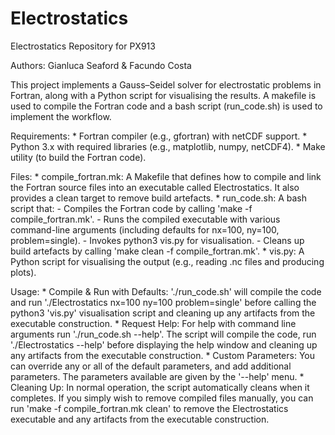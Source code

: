 # Electrostatics
Electrostatics Repository for PX913

Authors: Gianluca Seaford & Facundo Costa

This project implements a Gauss–Seidel solver for electrostatic problems in Fortran, along with a Python script for visualising the results. A makefile is used to compile the Fortran code and a bash script (run_code.sh) is used to implement the workflow.

Requirements:
    * Fortran compiler (e.g., gfortran) with netCDF support.
    * Python 3.x with required libraries (e.g., matplotlib, numpy, netCDF4).
    * Make utility (to build the Fortran code).

Files:
    * compile_fortran.mk: A Makefile that defines how to compile and link the Fortran source files into an   executable called Electrostatics. It also provides a clean target to remove build artefacts.
    * run_code.sh: A bash script that:
        - Compiles the Fortran code by calling 'make -f compile_fortran.mk'.
        - Runs the compiled executable with various command-line arguments (including defaults for nx=100, ny=100, problem=single).
        - Invokes python3 vis.py for visualisation.
        - Cleans up build artefacts by calling 'make clean -f compile_fortran.mk'.
    * vis.py: A Python script for visualising the output (e.g., reading .nc files and producing plots).

Usage:
    * Compile & Run with Defaults:
        './run_code.sh' will compile the code and run './Electrostatics nx=100 ny=100 problem=single' before calling the python3 'vis.py' visualisation script and cleaning up any artifacts from the executable construction.
    * Request Help:
                    For help with command line arguments run './run_code.sh --help'. The script will compile the code, run './Electrostatics --help' before displaying the help window and cleaning up any artifacts from the executable construction.
    * Custom Parameters:
                         You can override any or all of the default parameters, and add additional parameters. The parameters available are given by the '--help' menu.
    * Cleaning Up:
                   In normal operation, the script automatically cleans when it completes. If you simply wish to remove compiled files manually, you can run 'make -f compile_fortran.mk clean' to remove the Electrostatics executable and any artifacts from the executable construction.
